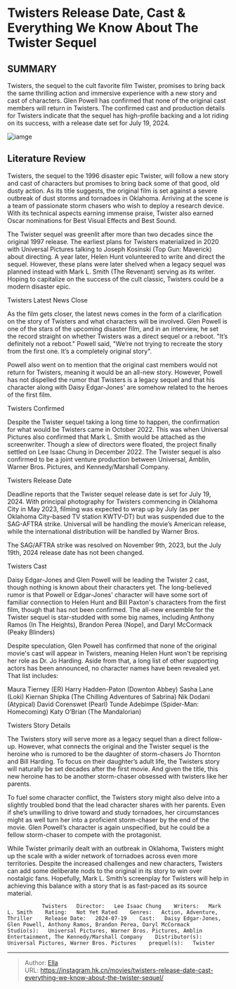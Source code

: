 # Twisters Release Date, Cast &amp; Everything We Know About The Twister Sequel


## SUMMARY 



  Twisters, the sequel to the cult favorite film Twister, promises to bring back the same thrilling action and immersive experience with a new story and cast of characters.   Glen Powell has confirmed that none of the original cast members will return in Twisters.   The confirmed cast and production details for Twisters indicate that the sequel has high-profile backing and a lot riding on its success, with a release date set for July 19, 2024.  

![iamge](https://static1.srcdn.com/wordpress/wp-content/uploads/2023/06/twister-2-cast-story-details-everything-we-know.jpg)

## Literature Review



Twisters, the sequel to the 1996 disaster epic Twister, will follow a new story and cast of characters but promises to bring back some of that good, old dusty action. As its title suggests, the original film is set against a severe outbreak of dust storms and tornadoes in Oklahoma. Arriving at the scene is a team of passionate storm chasers who wish to deploy a research device. With its technical aspects earning immense praise, Twister also earned Oscar nominations for Best Visual Effects and Best Sound.




The Twister sequel was greenlit after more than two decades since the original 1997 release. The earliest plans for Twisters materialized in 2020 with Universal Pictures talking to Joseph Kosinski (Top Gun: Maverick) about directing. A year later, Helen Hunt volunteered to write and direct the sequel. However, these plans were later shelved when a legacy sequel was planned instead with Mark L. Smith (The Revenant) serving as its writer. Hoping to capitalize on the success of the cult classic, Twisters could be a modern disaster epic.


 Twisters Latest News 
   Close     

As the film gets closer, the latest news comes in the form of a clarification on the story of Twisters and what characters will be involved. Glen Powell is one of the stars of the upcoming disaster film, and in an interview, he set the record straight on whether Twisters was a direct sequel or a reboot. &#34;It’s definitely not a reboot.&#34; Powell said, &#34;We’re not trying to recreate the story from the first one. It’s a completely original story&#34;. 




Powell also went on to mention that the original cast members would not return for Twisters, meaning it would be an all-new story. However, Powell has not dispelled the rumor that Twisters is a legacy sequel and that his character along with Daisy Edgar-Jones&#39; are somehow related to the heroes of the first film. 



 Twisters Confirmed 
          

Despite the Twister sequel taking a long time to happen, the confirmation for what would be Twisters came in October 2022. This was when Universal Pictures also confirmed that Mark L. Smith would be attached as the screenwriter. Though a slew of directors were floated, the project finally settled on Lee Isaac Chung in December 2022. The Twister sequel is also confirmed to be a joint venture production between Universal, Amblin, Warner Bros. Pictures, and Kennedy/Marshall Company. 






 Twisters Release Date 
          

Deadline reports that the Twister sequel release date is set for July 19, 2024. With principal photography for Twisters commencing in Oklahoma City in May 2023, filming was expected to wrap up by July (as per Oklahoma City-based TV station KWTV-DT) but was suspended due to the SAG-AFTRA strike. Universal will be handling the movie’s American release, while the international distribution will be handled by Warner Bros.



The SAG/AFTRA strike was resolved on November 9th, 2023, but the July 19th, 2024 release date has not been changed.






 Twisters Cast 
          




Daisy Edgar-Jones and Glen Powell will be leading the Twister 2 cast, though nothing is known about their characters yet. The long-believed rumor is that Powell or Edgar-Jones&#39; character will have some sort of familiar connection to Helen Hunt and Bill Paxton&#39;s characters from the first film, though that has not been confirmed. The all-new ensemble for the Twister sequel is star-studded with some big names, including Anthony Ramos (In The Heights), Brandon Perea (Nope), and Daryl McCormack (Peaky Blinders)

Despite speculation, Glen Powell has confirmed that none of the original movie&#39;s cast will appear in Twisters, meaning Helen Hunt won&#39;t be reprising her role as Dr. Jo Harding. Aside from that, a long list of other supporting actors has been announced, no character names have been revealed yet. That list includes: 

  Maura Tierney (ER)   Harry Hadden-Paton (Downton Abbey)   Sasha Lane (Loki)   Kiernan Shipka (The Chilling Adventures of Sabrina)   Nik Dodani (Atypical)   David Corenswet (Pearl)   Tunde Adebimpe (Spider-Man: Homecoming)   Katy O’Brian (The Mandalorian)  






 Twisters Story Details 
          

The Twisters story will serve more as a legacy sequel than a direct follow-up. However, what connects the original and the Twister sequel is the heroine who is rumored to be the daughter of storm-chasers Jo Thornton and Bill Harding. To focus on their daughter’s adult life, the Twisters story will naturally be set decades after the first movie. And given the title, this new heroine has to be another storm-chaser obsessed with twisters like her parents. 

To fuel some character conflict, the Twisters story might also delve into a slightly troubled bond that the lead character shares with her parents. Even if she’s unwilling to drive toward and study tornadoes, her circumstances might as well turn her into a proficient storm-chaser by the end of the movie. Glen Powell’s character is again unspecified, but he could be a fellow storm-chaser to compete with the protagonist.




While Twister primarily dealt with an outbreak in Oklahoma, Twisters might up the scale with a wider network of tornadoes across even more territories. Despite the increased challenges and new characters, Twisters can add some deliberate nods to the original in its story to win over nostalgic fans. Hopefully, Mark L. Smith’s screenplay for Twisters will help in achieving this balance with a story that is as fast-paced as its source material.

               Twisters   Director:   Lee Isaac Chung    Writers:   Mark L. Smith    Rating:   Not Yet Rated    Genres:   Action, Adventure, Thriller    Release Date:   2024-07-19    Cast:   Daisy Edgar-Jones, Glen Powell, Anthony Ramos, Brandon Perea, Daryl McCormack    Studio(s):   Universal Pictures, Warner Bros. Pictures, Amblin Entertainment, The Kennedy/Marshall Company    Distributor(s):   Universal Pictures, Warner Bros. Pictures    prequel(s):   Twister      

---

> Author: [Ella](https://instagram.hk.cn/)  
> URL: https://instagram.hk.cn/movies/twisters-release-date-cast-everything-we-know-about-the-twister-sequel/  

